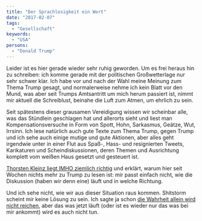 ```yaml
---
title: "Der Sprachlosigkeit ein Wort"
date: "2017-02-07"
tags:
  - "Gesellschaft"
keywords:
  - "USA"
persons:
  - "Donald Trump"
---
```


Leider ist es hier gerade wieder sehr ruhig geworden. Um es frei heraus hin zu schreiben: ich komme gerade mit der politischen Großwetterlage nur sehr schwer klar. Ich habe vor und nach der Wahl meine Meinung zum Thema Trump gesagt, und normalerweise nehme ich kein Blatt vor den Mund, was aber seit Trumps Amtsantritt um mich herum passiert ist, nimmt mir aktuell die Schreiblust, beinahe die Luft zum Atmen, um ehrlich zu sein.

Seit spätestens dieser grausamen Vereidigung wissen wir scheinbar alle, was das Stündlein geschlagen hat und allerorts sieht und liest man Kompensationsversuche in Form von Spott, Hohn, Sarkasmus, Geätze, Wut, Irrsinn. Ich lese natürlich auch gute Texte zum Thema Trump, gegen Trump und ich sehe auch einige mutige und gute Aktionen, aber alles geht irgendwie unter in einer Flut aus Spaß-, Hass- und resignierten Tweets, Karikaturen und Scheindiskussionen, deren Themen und Ausrichtung komplett vom weißen Haus gesetzt und gesteuert ist.

[Thorsten Kleinz liegt IMHO ziemlich richtig](http://notes.computernotizen.de/2017/02/06/ground-rules/) und erklärt, warum hier seit Wochen nichts mehr zu Trump zu lesen ist: mir passt einfach nicht, wie die Diskussion (haben wir denn eine) läuft und in welche Richtung.

Und ich sehe nicht, wie wir aus dieser Situation raus kommen. Shitstorm scheint mir keine Lösung zu sein. Ich sagte ja schon [die Wahrheit allein wird nicht reichen](https://couchblog.de/blog/2016/12/18/18-die-wahrheit-allein-wird-nicht-reichen/), aber das was jetzt läuft (oder ist es wieder nur das was bei mir ankommt) wird es auch nicht tun.

